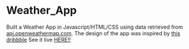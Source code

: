# Weather_App
Built a Weather App in Javascript/HTML/CSS using data retrieved from [api.openweathermap.com](http://api.openweathermap.com).
The design of the app was inspired by [this dribbble](https://dribbble.com/shots/1824088-GIF-for-the-Weather-App)
See it live [HERE!!](http://www.weatherapp-clinton.surge.sh)
